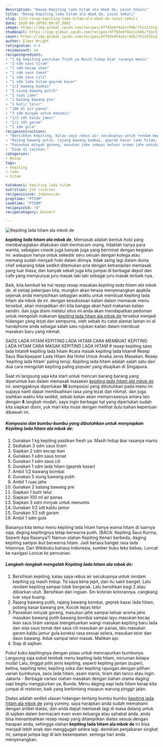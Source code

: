 ```yaml
---
description: "Resep Kepiting lada hitam ala mbok de, Lezat Sekali"
title: "Resep Kepiting lada hitam ala mbok de, Lezat Sekali"
slug: 1113-resep-kepiting-lada-hitam-ala-mbok-de-lezat-sekali
date: 2020-08-20T03:09:07.508Z
image: https://img-global.cpcdn.com/recipes/4f793e4f4a2cc94b/751x532cq70/kepiting-lada-hitam-ala-mbok-de-foto-resep-utama.jpg
thumbnail: https://img-global.cpcdn.com/recipes/4f793e4f4a2cc94b/751x532cq70/kepiting-lada-hitam-ala-mbok-de-foto-resep-utama.jpg
cover: https://img-global.cpcdn.com/recipes/4f793e4f4a2cc94b/751x532cq70/kepiting-lada-hitam-ala-mbok-de-foto-resep-utama.jpg
author: Elmer Wright
ratingvalue: 4.8
reviewcount: 14
recipeingredient:
- "1 kg kepiting pastikan fresh ya Masih hidup biar rasanya manis"
- "3 sdm saus tiram"
- "2 sdm kecap ikan"
- "1 sdm saus tomat"
- "1 sdm saus cili"
- "1 sdm lada hitam geprek kasar"
- "1/2 bawang bombai"
- "5 siung bawang putih"
- "1 ruas jahe"
- "2 batang bawang pre"
- "1 butir telur"
- "100 ml air panas"
- "3 sdm minyak untuk menumis"
- "1/2 sdt kaldu jamur"
- "1/2 sdt garam"
- "1 sdm gula"
recipeinstructions:
- "Bersihkan kepiting, kalau saya rebus air secukupnya untuk rendam kepiting yg masih hidup. Td saya kena jepit, dan itu sakit banget. Lalu rendam kepiting sampai tidak bergerak. Lalu bersihkan bagi 2 atau dibiarkan utuh. Bersihkan dari ingsan. Sm kotoran kotorannya. cangkang luar saya buang."
- "Rajang bawang putih, rajang bawang bombai, geprek kasar lada hitam, potong kasar bawang pre, Kocok lepas telor"
- "Panaskan minyak goreng, masukan jahe sampai keluar aroma jahe masukan bawang putih bawang bombai sampai layu masukan kecap ikan saus tiram sampai mengeluarkan wangi masukan kepiting baru lada dan sisa saus tomat dan saus cili masukan air panas, lalu masukan garam kaldu jamur gula koreksi rasa sesuai selera, masukan telor dan daun bawang. Aduk sampai telor masak. Matikan api."
- "Siap di sajikan."
categories:
- Resep
tags:
- kepiting
- lada
- hitam

katakunci: kepiting lada hitam 
nutrition: 214 calories
recipecuisine: Indonesian
preptime: "PT29M"
cooktime: "PT58M"
recipeyield: "4"
recipecategory: Dessert

---
```



![Kepiting lada hitam ala mbok de](https://img-global.cpcdn.com/recipes/4f793e4f4a2cc94b/751x532cq70/kepiting-lada-hitam-ala-mbok-de-foto-resep-utama.jpg)

<b><i>kepiting lada hitam ala mbok de</i></b>, Memasak adalah bentuk hobi yang membahagiakan dilakukan oleh bermacam orang. tidaklah hanya para wanita, sebagian cowok juga banyak juga yang berminat dengan kegiatan ini. walaupun hanya untuk sekedar seru seruan dengan kolega atau memang sudah menjadi hobi dalam dirinya. tidak asing lagi dalam dunia chef sekarang tidak sedikit ditemukan pria dengan ketrampilan memasak yang luar biasa, dan banyak sekali juga kita jumpai di berbagai depot dan cafe yang mempunyai juru masak laki laki sebagai juru masak terbaik nya.

Baik, kita kembali ke hal resep resep masakan <i>kepiting lada hitam ala mbok de</i>. di setiap pekerjaan kita, mungkin akan terasa menyenangkan apabila sejenak anda menyisihkan sebagian waktu untuk membuat kepiting lada hitam ala mbok de ini. dengan kesuksesan kalian dalam memasak menu tersebut, akan menjadikan diri kita bangga akan hasil makanan kalian sendiri. dan juga disini melalui situs ini anda akan mendapatkan pedoman untuk mengolah makanan <u>kepiting lada hitam ala mbok de</u> tersebut menjadi hidangan yang lezat dan sempurna, oleh sebab itu catat alamat laman ini di handphone anda sebagai salah satu rujukan kalian dalam membuat masakan baru yang nikmat.

SAOS LADA HITAM KEPITING LADA HITAM CARA MEMBUAT KEPITING LADA HITAM CARA MASAK KEPITING LADA HITAM # resep kepiting saos lada hitam# kepiting lada hitam #cara masak kepiting lada hitam# Resep Saus Blackpepper Lada Hitam Ala Hotel Untuk Aneka Jenis Masakan. Resep &#39;kepiting lada hitam&#39; paling teruji. Kepiting lada hitam adalah salah satu dari dua cara mengolah kepiting paling populer yang disajikan di Singapura.


Saat ini langsung saja kita start untuk mencari barang barang yang diperuntuk kan dalam memasak masakan <u><i>kepiting lada hitam ala mbok de</i></u> ini. seenggaknya diperlukan <b>16</b> komposisi yang dibutuhkan pada menu ini. supaya nanti dapat membuahkan rasa yang lezat dan nikmat. dan juga sisihkan waktu kita sedikit, sebab kalian akan memprosesnya antara lain dengan <b>4</b> langkah mudah. saya ingin berbagai hal yang diperlukan sudah kita siapkan disini, yuk mari kita mulai dengan melihat dulu bahan keperluan dibawah ini.

<!--inarticleads1-->

##### Komposisi dan bumbu-bumbu yang dibutuhkan untuk menyiapkan Kepiting lada hitam ala mbok de:

1. Gunakan 1 kg kepiting pastikan fresh ya. Masih hidup biar rasanya manis
1. Sediakan 3 sdm saus tiram
1. Siapkan 2 sdm kecap ikan
1. Gunakan 1 sdm saus tomat
1. Gunakan 1 sdm saus cili
1. Gunakan 1 sdm lada hitam (geprek kasar)
1. Ambil 1/2 bawang bombai
1. Gunakan 5 siung bawang putih
1. Ambil 1 ruas jahe
1. Gunakan 2 batang bawang pre
1. Siapkan 1 butir telur
1. Siapkan 100 ml air panas
1. Siapkan 3 sdm minyak untuk menumis
1. Gunakan 1/2 sdt kaldu jamur
1. Gunakan 1/2 sdt garam
1. Ambil 1 sdm gula


Biasanya kita temui menu kepiting lada hitam hanya warna hitam di luarnya saja, daging kepitingnya tetap berwarna putih. (BACA: Kepiting Saus Kurma, Seperti Apa Rasanya?) Namun olahan Kepiting Kenari berbeda, daging kepiting sampai ikut berwarna hitam. Jadi berasa banget rasa lada hitamnya. Dari Wikibuku bahasa Indonesia, sumber buku teks bebas. Loncat ke navigasi Loncat ke pencarian. 

<!--inarticleads2-->

##### Langkah-langkah mengolah Kepiting lada hitam ala mbok de:

1. Bersihkan kepiting, kalau saya rebus air secukupnya untuk rendam kepiting yg masih hidup. Td saya kena jepit, dan itu sakit banget. Lalu rendam kepiting sampai tidak bergerak. Lalu bersihkan bagi 2 atau dibiarkan utuh. Bersihkan dari ingsan. Sm kotoran kotorannya. cangkang luar saya buang.
1. Rajang bawang putih, rajang bawang bombai, geprek kasar lada hitam, potong kasar bawang pre, Kocok lepas telor
1. Panaskan minyak goreng, masukan jahe sampai keluar aroma jahe masukan bawang putih bawang bombai sampai layu masukan kecap ikan saus tiram sampai mengeluarkan wangi masukan kepiting baru lada dan sisa saus tomat dan saus cili masukan air panas, lalu masukan garam kaldu jamur gula koreksi rasa sesuai selera, masukan telor dan daun bawang. Aduk sampai telor masak. Matikan api.
1. Siap di sajikan.


Pukul kuku kepitingnya dengan pisau untuk mencapurkan bumbunya. Langsung saja sobat tembak menu kepiting lada hitam, minuman kelapa muda! Lalu, tinggal pilih jenis kepiting, seperti kepiting jantan (super), betina, kepiting telor, kepiting soka dan kepiting rajungan.dengan pilihan varian bumbunya, saos lada hitam, asam manis, tiram dan tanco atau ingin. Jakarta - Berbagai variasi olahan masakan dengan bahan utama daging sapi begitu menggiurkan ya, Bunda. Menu daging sapi lada hitam kerap kita jumpai di restoran, baik yang berbintang maupun warung pinggir jalan. 

Diatas adalah sedikit ulasan hidangan tentang bumbu bumbu <u>kepiting lada hitam ala mbok de</u> yang yummy. saya harapkan anda sudah memahami dengan artikel diatas, dan anda dapat memasak lagi di masa datang untuk di sajikan dalam bermacam even even keluarga atau sahabat anda. anda bisa menambahkan resep resep yang ditampilkan diatas sesuai dengan harapan anda, sehingga olahan <b>kepiting lada hitam ala mbok de</b> ini bisa menjadi lebih enak dan menggugah selera lagi. demikian penjabaran singkat ini, sampai jumpa lagi di lain kesempatan. semoga hari anda menyenangkan.
